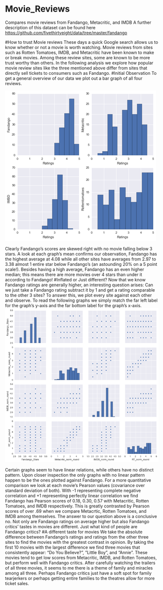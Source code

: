 # Movie_Reviews
Compares movie reviews from Fandango, Metacritic, and IMDB
A further description of this dataset can be found here
https://github.com/fivethirtyeight/data/tree/master/fandango

#How to trust Movie reviews
  These days a quick Google search allows us to know whether or not a movie is worth watching. Movie reviews from sites such as Rotten 
Tomatoes, IMDB, and Metacritic have been known to make or break movies. Among these review sites, some are known to be more trust worthy than others. In the following analysis we explore how popular movie review sites like the three mentioned above differ from sites that directly sell tickets to consumers such as Fandango.
#Initial Observation
To get a general overview of our data we plot out a bar graph of all four reviews.

![alt tag](https://github.com/allenlu95/Movie_Reviews/blob/master/download.png)




Clearly Fandango’s scores are skewed right with no movie falling below 3 stars. A look at each graph’s mean confirms our observation, Fandango has the highest average at 4.08 while all other sites have averages from 2.97 to 3.38 almost 1 entire star below Fandango’s (an astounding 20% on a 5 point scale!). Besides having a high average, Fandango has an even higher median; this means there are more movies over 4 stars than under it according to Fandango! 
#Inflated or Just different?
Now that we know Fandango ratings are generally higher, an interesting question arises: Can we just take a Fandango rating subtract it by 1 and get a rating comparable to the other 3 sites? To answer this, we plot every site against each other and observe. To read the following graphs we simply match the far left label for the graph’s y-axis and the far bottom label for the graph’s x-axis. 
![alt tag](https://github.com/allenlu95/Movie_Reviews/blob/master/download%20(1).png)


Certain graphs seem to have linear relations, while others have no distinct pattern. Upon closer inspection the only graphs with no linear pattern happen to be the ones plotted against Fandango. For a more quantitative comparison we look at each movie’s Pearson values (covariance over standard deviation of both). With  -1 representing complete negative correlation and +1 representing perfectly linear correlation we find Fandango has Pearson scores of 0.18, 0.30, 0.57 with Metacritic, Rotten Tomatoes, and IMDB respectively. This is greatly contrasted by Pearson scores of over .69 when we compare Metacrtic, Rotten Tomatoes, and IMDB among themselves. The answer to our question above is a conclusive no. Not only are Fandango ratings on average higher but also Fandango critics’ tastes in movies are different. Just what kind of people are Fandango critics?
#A different taste for movies
We take the absolute difference between Fandango’s ratings and ratings from the other three sites to find the movies with the greatest contrast in opinion. By taking the first 10 movies with the largest difference we find three movies that consistently appear: “Do You Believe?”, ”Little Boy”, and “Annie”. These movies tend to get low scores from Metacritic, IMDB, and Rotten Tomatoes, but perform well with Fandango critics. After carefully watching the trailers of all three movies, it seems to me there is a theme of family and miracles among all three. Perhaps Fandango critics just have a soft spot for family tearjerkers or perhaps getting entire families to the theatres allow for more ticket sales.  
